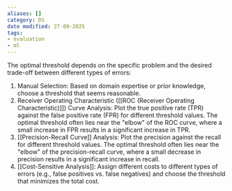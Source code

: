 ```yaml
---
aliases: []
category: DS
date modified: 27-09-2025
tags:
- evaluation
- ml
---
```

The optimal threshold depends on the specific problem and the desired trade-off between different types of errors:

1. Manual Selection: Based on domain expertise or prior knowledge, choose a threshold that seems reasonable.
2. Receiver Operating Characteristic ([[ROC (Receiver Operating Characteristic)]]) Curve Analysis: Plot the true positive rate (TPR) against the false positive rate (FPR) for different threshold values. The optimal threshold often lies near the "elbow" of the ROC curve, where a small increase in FPR results in a significant increase in TPR.
3. [[Precision-Recall Curve]] Analysis: Plot the precision against the recall for different threshold values. The optimal threshold often lies near the "elbow" of the precision-recall curve, where a small decrease in precision results in a significant increase in recall.
4. [[Cost-Sensitive Analysis]]: Assign different costs to different types of errors (e.g., false positives vs. false negatives) and choose the threshold that minimizes the total cost.